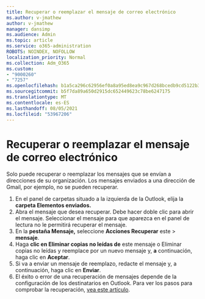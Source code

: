 ```yaml
---
title: Recuperar o reemplazar el mensaje de correo electrónico
ms.author: v-jmathew
author: v-jmathew
manager: dansimp
ms.audience: Admin
ms.topic: article
ms.service: o365-administration
ROBOTS: NOINDEX, NOFOLLOW
localization_priority: Normal
ms.collection: Adm_O365
ms.custom:
- "9000260"
- "7257"
ms.openlocfilehash: b1a5ca296c62956ef0a8a95ed8ea9c967d268bcedb9cd5122b39a9678ba1f152
ms.sourcegitcommit: b5f7da89a650d2915dc652449623c78be6247175
ms.translationtype: MT
ms.contentlocale: es-ES
ms.lasthandoff: 08/05/2021
ms.locfileid: "53967206"
---
```

# <a name="recall-or-replace-email-message"></a>Recuperar o reemplazar el mensaje de correo electrónico

Solo puede recuperar o reemplazar los mensajes que se envían a direcciones de su organización. Los mensajes enviados a una dirección de Gmail, por ejemplo, no se pueden recuperar.

1. En el panel de carpetas situado a la izquierda de la Outlook, elija la **carpeta Elementos enviados.**
2. Abra el mensaje que desea recuperar. Debe hacer doble clic para abrir el mensaje. Seleccionar el mensaje para que aparezca en el panel de lectura no le permitirá recuperar el mensaje.
3. En la **pestaña Mensaje,** seleccione **Acciones Recuperar** este  >  **mensaje**.
4. Haga **clic en Eliminar copias no leídas de** este mensaje o Eliminar copias no leídas y reemplace por un nuevo mensaje y, **a** continuación, haga clic en **Aceptar**.
5. Si va a enviar un mensaje de reemplazo, redacte el mensaje y, a continuación, haga clic en **Enviar**.
6. El éxito o error de una recuperación de mensajes depende de la configuración de los destinatarios en Outlook. Para ver los pasos para comprobar la recuperación, [vea este artículo](https://support.office.com/article/recall-or-replace-an-email-message-that-you-sent-35027f88-d655-4554-b4f8-6c0729a723a0#tocheck).
